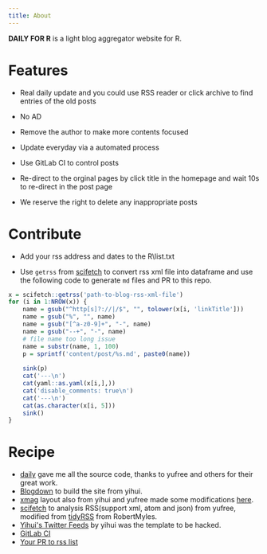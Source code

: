 ```yaml
---
title: About
---
```


**DAILY FOR R** is a light blog aggregator website for R. 

# Features

- Real daily update and you could use RSS reader or click archive to find entries of the old posts

- No AD

- Remove the author to make more contents focused

- Update everyday via a automated process

- Use GitLab CI to control posts

- Re-direct to the orginal pages by click title in the homepage and wait 10s to re-direct in the post page

- We reserve the right to delete any inappropriate posts

# Contribute

- Add your rss address and dates to the R\list.txt

- Use `getrss` from [scifetch](https://github.com/yufree/scifetch) to convert rss xml file into dataframe and use the following code to generate `md` files and PR to this repo.

```r
x = scifetch::getrss('path-to-blog-rss-xml-file')
for (i in 1:NROW(x)) {
    name = gsub("^http[s]?://|/$", "", tolower(x[i, 'linkTitle']))
    name = gsub("%", "", name)
    name = gsub("[^a-z0-9]+", "-", name)
    name = gsub("--+", "-", name)
    # file name too long issue
    name = substr(name, 1, 100)
    p = sprintf('content/post/%s.md', paste0(name))
    
    sink(p)
    cat('---\n')
    cat(yaml::as.yaml(x[i,],))
    cat('disable_comments: true\n')
    cat('---\n')
    cat(as.character(x[i, 5]))
    sink()
}
```

# Recipe

- [daily](https://github.com/yufree/daily) gave me all the source code, thanks to yufree and others for their great work.
- [Blogdown](https://github.com/rstudio/blogdown) to build the site from yihui.
- [xmag](https://github.com/yihui/hugo-xmag) layout also from yihui and yufree made some modifications [here](https://github.com/yufree/hugo-xmag).
- [scifetch](https://github.com/yufree/scifetch) to analysis RSS(support xml, atom and json) from yufree, modified from [tidyRSS](https://cran.r-project.org/web/packages/tidyRSS/index.html) from RobertMyles.
- [Yihui's Twitter Feeds](https://t.yihui.org) by yihui was the template to be hacked.
- [GitLab CI](https://docs.gitlab.com/ee/ci/)
- [Your PR to rss list](https://gitlab.com/chuxinyuan/dailyr/edit/master/R/list.txt)
